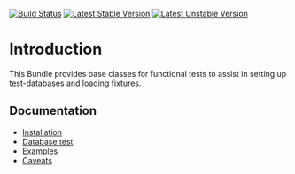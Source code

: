 [![Build Status](https://travis-ci.com/liip/LiipFunctionalTestBundle.svg?branch=master)](https://travis-ci.com/liip/LiipFunctionalTestBundle)
[![Latest Stable Version](https://poser.pugx.org/liip/test-fixtures-bundle/v/stable)](https://packagist.org/packages/liip/test-fixtures-bundle)
[![Latest Unstable Version](https://poser.pugx.org/liip/test-fixtures-bundle/v/unstable)](https://packagist.org/packages/liip/test-fixtures-bundle)

Introduction
============

This Bundle provides base classes for functional tests to assist in setting up
test-databases and loading fixtures.

Documentation
------------

* [Installation](doc/installation.md)
* [Database test](doc/database.md)
* [Examples](doc/examples.md)
* [Caveats](doc/caveats.md)

[Travis Master]: https://travis-ci.com/liip/LiipTestFixturesBundle
[Travis Master image]: https://travis-ci.com/liip/LiipTestFixturesBundle.svg?branch=master
